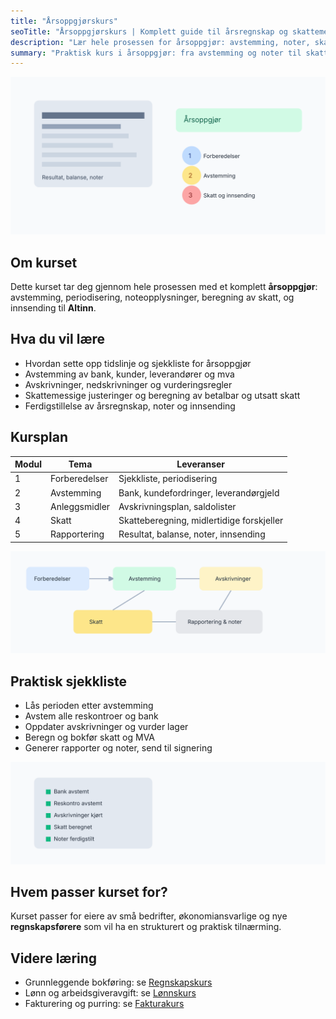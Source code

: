 ```yaml
---
title: "Årsoppgjørskurs"
seoTitle: "Årsoppgjørskurs | Komplett guide til årsregnskap og skattemelding"
description: "Lær hele prosessen for årsoppgjør: avstemming, noter, skattemelding, MVA, avskrivninger og innsending til Altinn. Praktisk årsoppgjørskurs for små bedrifter og regnskapsførere."
summary: "Praktisk kurs i årsoppgjør: fra avstemming og noter til skattemelding og innsending. Inkluderer sjekklister, tabeller og maler."
---
```


![Årsoppgjør oversikt](arsoppgjor-kurs-image.svg)

## Om kurset
Dette kurset tar deg gjennom hele prosessen med et komplett **årsoppgjør**: avstemming, periodisering, noteopplysninger, beregning av skatt, og innsending til **Altinn**.

## Hva du vil lære

- Hvordan sette opp tidslinje og sjekkliste for årsoppgjør
- Avstemming av bank, kunder, leverandører og mva
- Avskrivninger, nedskrivninger og vurderingsregler
- Skattemessige justeringer og beregning av betalbar og utsatt skatt
- Ferdigstillelse av årsregnskap, noter og innsending

## Kursplan

| Modul | Tema | Leveranser |
| --- | --- | --- |
| 1 | Forberedelser | Sjekkliste, periodisering |
| 2 | Avstemming | Bank, kundefordringer, leverandørgjeld |
| 3 | Anleggsmidler | Avskrivningsplan, saldolister |
| 4 | Skatt | Skatteberegning, midlertidige forskjeller |
| 5 | Rapportering | Resultat, balanse, noter, innsending |

![Flyt for årsoppgjør](arsoppgjor-kurs-flow.svg)

## Praktisk sjekkliste

- Lås perioden etter avstemming
- Avstem alle reskontroer og bank
- Oppdater avskrivninger og vurder lager
- Beregn og bokfør skatt og MVA
- Generer rapporter og noter, send til signering

![Årsoppgjør sjekkliste](arsoppgjor-kurs-checklist.svg)

## Hvem passer kurset for?
Kurset passer for eiere av små bedrifter, økonomiansvarlige og nye **regnskapsførere** som vil ha en strukturert og praktisk tilnærming.

## Videre læring
- Grunnleggende bokføring: se [Regnskapskurs](/blogs/kurs/regnskapskurs)
- Lønn og arbeidsgiveravgift: se [Lønnskurs](/blogs/kurs/lonnskurs)
- Fakturering og purring: se [Fakturakurs](/blogs/kurs/fakturakurs)
